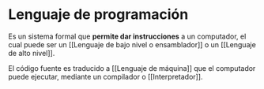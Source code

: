 # Lenguaje de programación
Es un sistema formal que **permite dar instrucciones** a un computador, el cual puede ser un [[Lenguaje de bajo nivel o ensamblador]] o un [[Lenguaje de alto nivel]]. 

El código fuente es traducido a [[Lenguaje de máquina]] que el computador puede ejecutar, mediante un compilador o [[Interpretador]].